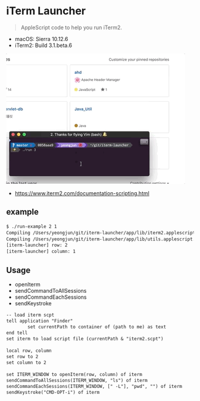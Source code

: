 # iTerm Launcher

> AppleScript code to help you run iTerm2.

- macOS: Sierra 10.12.6
- iTerm2: Build 3.1.beta.6

![preview](./preview.gif)

- https://www.iterm2.com/documentation-scripting.html

## example

```sh
$ ./run-example 2 1
Compiling /Users/yeongjun/git/iterm-launcher/app/lib/iterm2.applescript...
Compiling /Users/yeongjun/git/iterm-launcher/app/lib/utils.applescript...
[iterm-launcher] row: 2
[iterm-launcher] column: 1
```

## Usage

- openIterm
- sendCommandToAllSessions
- sendCommandEachSessions
- sendKeystroke

```applescript
-- load iterm scpt
tell application "Finder"
		set currentPath to container of (path to me) as text
end tell
set iterm to load script file (currentPath & "iterm2.scpt")

local row, column
set row to 2
set column to 2

set ITERM_WINDOW to openIterm(row, column) of iterm
sendCommandToAllSessions(ITERM_WINDOW, "ls") of iterm
sendCommandEachSessions(ITERM_WINDOW, [" -L"], "pwd", "") of iterm
sendKeystroke("CMD-OPT-i") of iterm
```

